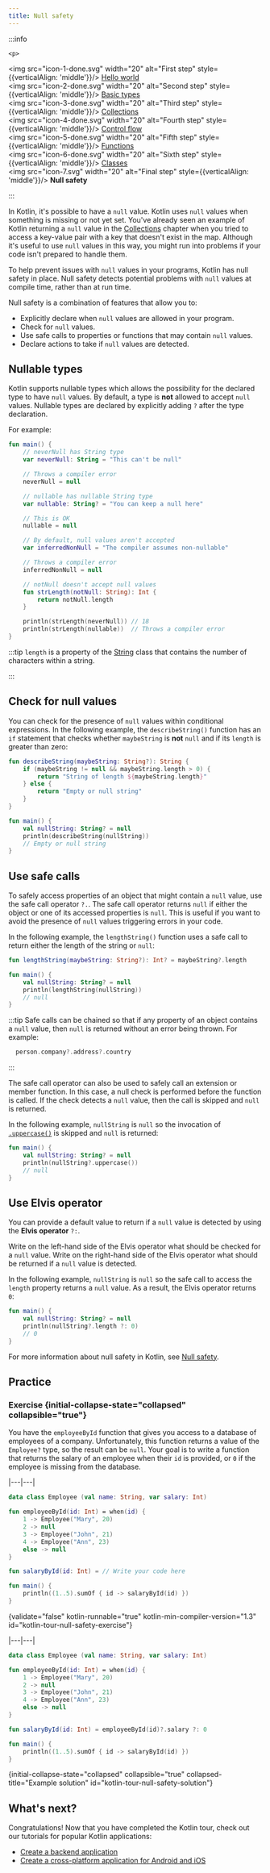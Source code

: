 ```yaml
---
title: Null safety
---
```



<no-index/>

:::info

    <p>
   <img src="icon-1-done.svg" width="20" alt="First step"  style={{verticalAlign: 'middle'}}/> <a href="kotlin-tour-hello-world.md">Hello world</a><br />
        <img src="icon-2-done.svg" width="20" alt="Second step"  style={{verticalAlign: 'middle'}}/> <a href="kotlin-tour-basic-types.md">Basic types</a><br />
        <img src="icon-3-done.svg" width="20" alt="Third step"  style={{verticalAlign: 'middle'}}/> <a href="kotlin-tour-collections.md">Collections</a><br />
        <img src="icon-4-done.svg" width="20" alt="Fourth step"  style={{verticalAlign: 'middle'}}/> <a href="kotlin-tour-control-flow.md">Control flow</a><br />
        <img src="icon-5-done.svg" width="20" alt="Fifth step"  style={{verticalAlign: 'middle'}}/> <a href="kotlin-tour-functions.md">Functions</a><br />
        <img src="icon-6-done.svg" width="20" alt="Sixth step"  style={{verticalAlign: 'middle'}}/> <a href="kotlin-tour-classes.md">Classes</a><br />
        <img src="icon-7.svg" width="20" alt="Final step"  style={{verticalAlign: 'middle'}}/> <strong>Null safety</strong><br />
   </p>

:::

In Kotlin, it's possible to have a `null` value. Kotlin uses `null` values when something is missing or not yet set.
You've already seen an example of Kotlin returning a `null` value in the [Collections](kotlin-tour-collections.md#kotlin-tour-map-no-key)
chapter when you tried to access a key-value pair with a key that doesn't exist in the map. Although it's useful to use
`null` values in this way, you might run into problems if your code isn't prepared to handle them. 

To help prevent issues with `null` values in your programs, Kotlin has null safety in place. Null safety detects
potential problems with `null` values at compile time, rather than at run time.

Null safety is a combination of features that allow you to:

* Explicitly declare when `null` values are allowed in your program.
* Check for `null` values.
* Use safe calls to properties or functions that may contain `null` values.
* Declare actions to take if `null` values are detected.

## Nullable types

Kotlin supports nullable types which allows the possibility for the declared type to have `null` values. By default, a type
is **not** allowed to accept `null` values. Nullable types are declared by explicitly adding `?` after the type declaration.

For example:

```kotlin
fun main() {
    // neverNull has String type
    var neverNull: String = "This can't be null"

    // Throws a compiler error
    neverNull = null

    // nullable has nullable String type
    var nullable: String? = "You can keep a null here"

    // This is OK
    nullable = null

    // By default, null values aren't accepted
    var inferredNonNull = "The compiler assumes non-nullable"

    // Throws a compiler error
    inferredNonNull = null

    // notNull doesn't accept null values
    fun strLength(notNull: String): Int {                 
        return notNull.length
    }

    println(strLength(neverNull)) // 18
    println(strLength(nullable))  // Throws a compiler error
}
```


:::tip
`length` is a property of the [String](https://kotlinlang.org/api/latest/jvm/stdlib/kotlin/-string/) class that 
contains the number of characters within a string.

:::


## Check for null values

You can check for the presence of `null` values within conditional expressions. In the following example, the `describeString()`
function has an `if` statement that checks whether `maybeString` is **not** `null` and if its `length` is greater than zero:

```kotlin
fun describeString(maybeString: String?): String {
    if (maybeString != null && maybeString.length > 0) {
        return "String of length ${maybeString.length}"
    } else {
        return "Empty or null string"
    }
}

fun main() {
    val nullString: String? = null
    println(describeString(nullString))
    // Empty or null string
}
```


## Use safe calls

To safely access properties of an object that might contain a `null` value, use the safe call operator `?.`. The safe call
operator returns `null` if either the object or one of its accessed properties is `null`. This is useful if you want to avoid the presence of `null`
values triggering errors in your code.

In the following example, the `lengthString()` function uses a safe call to return either the length of the string or `null`:

```kotlin
fun lengthString(maybeString: String?): Int? = maybeString?.length

fun main() { 
    val nullString: String? = null
    println(lengthString(nullString))
    // null
}
```


:::tip
Safe calls can be chained so that if any property of an object contains a `null` value, then `null` is returned without 
an error being thrown. For example:

```kotlin
  person.company?.address?.country
```

:::


The safe call operator can also be used to safely call an extension or member function. In this case, a null check is 
performed before the function is called. If the check detects a `null` value, then the call is skipped and `null` is returned.

In the following example, `nullString` is `null` so the invocation of [`.uppercase()`](https://kotlinlang.org/api/latest/jvm/stdlib/kotlin.text/uppercase.html)
is skipped and `null` is returned:

```kotlin
fun main() {
    val nullString: String? = null
    println(nullString?.uppercase())
    // null
}
```


## Use Elvis operator

You can provide a default value to return if a `null` value is detected by using the **Elvis operator** `?:`.

Write on the left-hand side of the Elvis operator what should be checked for a `null` value.
Write on the right-hand side of the Elvis operator what should be returned if a `null` value is detected.

In the following example, `nullString` is `null` so the safe call to access the `length` property returns a `null` value.
As a result, the Elvis operator returns `0`:

```kotlin
fun main() {
    val nullString: String? = null
    println(nullString?.length ?: 0)
    // 0
}
```


For more information about null safety in Kotlin, see [Null safety](null-safety.md).

## Practice

### Exercise {initial-collapse-state="collapsed" collapsible="true"}

You have the `employeeById` function that gives you access to a database of employees of a company. Unfortunately, this 
function returns a value of the `Employee?` type, so the result can be `null`. Your goal is to write a function that 
returns the salary of an employee when their `id` is provided, or `0` if the employee is missing from the database.

|---|---|
```kotlin
data class Employee (val name: String, var salary: Int)

fun employeeById(id: Int) = when(id) {
    1 -> Employee("Mary", 20)
    2 -> null
    3 -> Employee("John", 21)
    4 -> Employee("Ann", 23)
    else -> null
}

fun salaryById(id: Int) = // Write your code here

fun main() {
    println((1..5).sumOf { id -> salaryById(id) })
}
```
{validate="false" kotlin-runnable="true" kotlin-min-compiler-version="1.3" id="kotlin-tour-null-safety-exercise"}

|---|---|
```kotlin
data class Employee (val name: String, var salary: Int)

fun employeeById(id: Int) = when(id) {
    1 -> Employee("Mary", 20)
    2 -> null
    3 -> Employee("John", 21)
    4 -> Employee("Ann", 23)
    else -> null
}

fun salaryById(id: Int) = employeeById(id)?.salary ?: 0

fun main() {
    println((1..5).sumOf { id -> salaryById(id) })
}
```
{initial-collapse-state="collapsed" collapsible="true" collapsed-title="Example solution" id="kotlin-tour-null-safety-solution"}

## What's next?

Congratulations! Now that you have completed the Kotlin tour, check out our tutorials for popular Kotlin applications:

* [Create a backend application](jvm-create-project-with-spring-boot.md)
* [Create a cross-platform application for Android and iOS](https://www.jetbrains.com/help/kotlin-multiplatform-dev/multiplatform-create-first-app.html)
